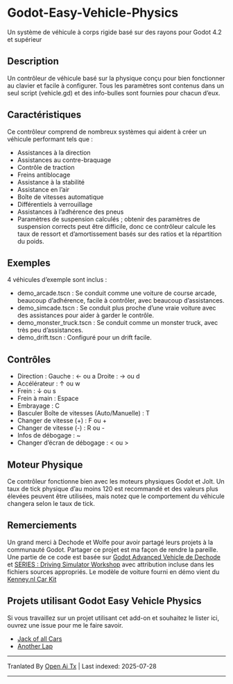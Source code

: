 # Godot-Easy-Vehicle-Physics
Un système de véhicule à corps rigide basé sur des rayons pour Godot 4.2 et supérieur

## Description
Un contrôleur de véhicule basé sur la physique conçu pour bien fonctionner au clavier et facile à configurer. Tous les paramètres sont contenus dans un seul script (vehicle.gd) et des info-bulles sont fournies pour chacun d’eux.

## Caractéristiques
Ce contrôleur comprend de nombreux systèmes qui aident à créer un véhicule performant tels que :
- Assistances à la direction
- Assistances au contre-braquage
- Contrôle de traction
- Freins antiblocage
- Assistance à la stabilité
- Assistance en l’air
- Boîte de vitesses automatique
- Différentiels à verrouillage
- Assistances à l’adhérence des pneus
- Paramètres de suspension calculés ; obtenir des paramètres de suspension corrects peut être difficile, donc ce contrôleur calcule les taux de ressort et d’amortissement basés sur des ratios et la répartition du poids.

## Exemples
4 véhicules d’exemple sont inclus :
- demo_arcade.tscn : Se conduit comme une voiture de course arcade, beaucoup d’adhérence, facile à contrôler, avec beaucoup d’assistances.
- demo_simcade.tscn : Se conduit plus proche d’une vraie voiture avec des assistances pour aider à garder le contrôle.
- demo_monster_truck.tscn : Se conduit comme un monster truck, avec très peu d’assistances.
- demo_drift.tscn : Configuré pour un drift facile.

## Contrôles
- Direction : Gauche : ← ou a Droite : → ou d
- Accélérateur : ↑ ou w
- Frein : ↓ ou s
- Frein à main : Espace
- Embrayage : C
- Basculer Boîte de vitesses (Auto/Manuelle) : T
- Changer de vitesse (+) : F ou +
- Changer de vitesse (-) : R ou -
- Infos de débogage : ~
- Changer d’écran de débogage : < ou >

## Moteur Physique
Ce contrôleur fonctionne bien avec les moteurs physiques Godot et Jolt. Un taux de tick physique d’au moins 120 est recommandé et des valeurs plus élevées peuvent être utilisées, mais notez que le comportement du véhicule changera selon le taux de tick.

## Remerciements
Un grand merci à Dechode et Wolfe pour avoir partagé leurs projets à la communauté Godot. Partager ce projet est ma façon de rendre la pareille. Une partie de ce code est basée sur [Godot Advanced Vehicle de Dechode](https://github.com/Dechode/Godot-Advanced-Vehicle) et [SERIES : Driving Simulator Workshop](https://lupine-vidya.itch.io/gdsim/devlog/677572/series-driving-simulator-workshop-mirror) avec attribution incluse dans les fichiers sources appropriés.
Le modèle de voiture fourni en démo vient du [Kenney.nl Car Kit](https://www.kenney.nl/assets/car-kit)

## Projets utilisant Godot Easy Vehicle Physics
Si vous travaillez sur un projet utilisant cet add-on et souhaitez le lister ici, ouvrez une issue pour me le faire savoir.
- [Jack of all Cars](https://dashoe1.itch.io/jack-of-all-cars)
- [Another Lap](https://store.steampowered.com/app/3550210/Another_Lap/)


---

Tranlated By [Open Ai Tx](https://github.com/OpenAiTx/OpenAiTx) | Last indexed: 2025-07-28

---